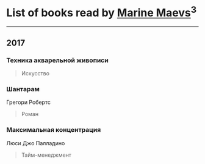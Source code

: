 # List of books read by [Marine Maevs](https://www.facebook.com/app_scoped_user_id/301311796988465/)<sup>3</sup>
---

## 2017

### Техника акварельной живописи
> Искусство


### Шантарам
Грегори Робертс
> Роман


### Максимальная концентрация
Люси Джо Палладино
> Тайм-менеджмент



